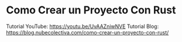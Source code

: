 # Como Crear un Proyecto Con Rust
Tutorial YouTube: https://youtu.be/UvAAZniwNVE 
Tutorial Blog: https://blog.nubecolectiva.com/como-crear-un-proyecto-con-rust/ 
